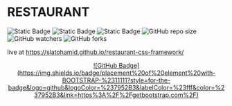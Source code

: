 # RESTAURANT
![Static Badge](https://img.shields.io/badge/placement%20of%20element%20with-BOOTSTRAP-%2311111?style=flat&logo=bootstrap&logoColor=%237952B3&labelColor=%23fff&color=%237952B3&link=https%3A%2F%2Fgetbootstrap.com%2F)
![Static Badge](https://img.shields.io/badge/placement%20of%20element%20with%20-HTML-brightgreen?style=flat&logo=html&logoColor=%23E34F26&labelColor=%23fff&color=%23E34F26)
![Static Badge](https://img.shields.io/badge/repo-LINK?style=flat&logo=github&logoColor=%23181717&labelColor=%23fff&color=%23181717&link=https%3A%2F%2Fgithub.com%2Fslatohamid%2Frestaurant-css-framework)
![GitHub repo size](https://img.shields.io/github/repo-size/slatohamid/restaurant-css-framework )
![GitHub watchers](https://img.shields.io/github/watchers/slatohamid/restaurant-css-framework)
![GitHub forks](https://img.shields.io/github/forks/slatohamid/restaurant-css-framework)

live at https://slatohamid.github.io/restaurant-css-framework/

<div align="center">
  <a href="https://github.com/slatohamid/My-CV">
    ![GitHub Badge](https://img.shields.io/badge/placement%20of%20element%20with-BOOTSTRAP-%2311111?style=for-the-badge&logo=github&logoColor=%237952B3&labelColor=%23fff&color=%237952B3&link=https%3A%2F%2Fgetbootstrap.com%2F)
  </a>
</div>

